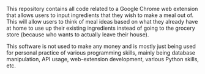 This repository contains all code related to a Google Chrome web extension that allows users to input ingredients that they wish to make a meal out of. This will allow users to think of meal ideas based on what they already have at home to use up their existing ingredients instead of going to the grocery store (because who wants to actually leave their house).

This software is not used to make any money and is mostly just being used for personal practice of various programming skills, mainly being database manipulation, API usage, web-extension development, various Python skills, etc.
